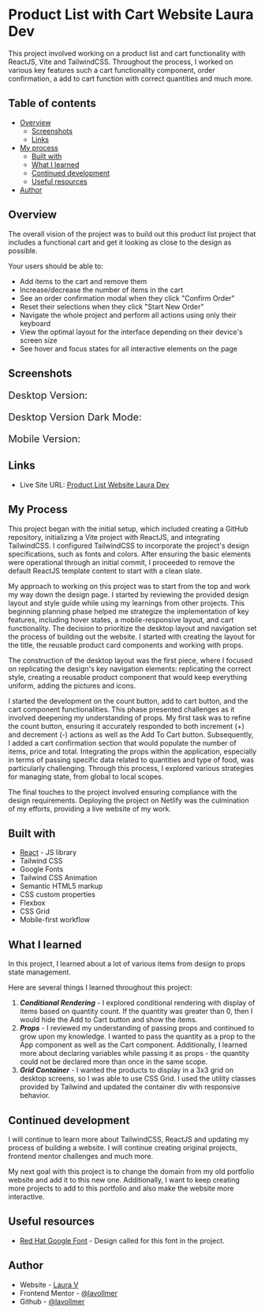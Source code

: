 # Product List with Cart Website Laura Dev

This project involved working on a product list and cart functionality with ReactJS, Vite and TailwindCSS. Throughout the process, I worked on various key features such a cart functionality component, order confirmation, a add to cart function with correct quantities and much more.

## Table of contents

- [Overview](#overview)
  - [Screenshots](#screenshots)
  - [Links](#links)
- [My process](#my-process)
  - [Built with](#built-with)
  - [What I learned](#what-i-learned)
  - [Continued development](#continued-development)
  - [Useful resources](#useful-resources)
- [Author](#author)

## Overview

The overall vision of the project was to build out this product list project that includes a functional cart and get it looking as close to the design as possible.

Your users should be able to:
- Add items to the cart and remove them
- Increase/decrease the number of items in the cart
- See an order confirmation modal when they click "Confirm Order"
- Reset their selections when they click "Start New Order"
- Navigate the whole project and perform all actions using only their keyboard
- View the optimal layout for the interface depending on their device's screen size
- See hover and focus states for all interactive elements on the page

## Screenshots

<p style="font-size:20px;">Desktop Version:</p>


<p style="font-size:20px;">Desktop Version Dark Mode:</p>


<p style="font-size:20px;">Mobile Version:</p>


## Links

- Live Site URL: [Product List Website Laura Dev]()

## My Process

This project began with the initial setup, which included creating a GitHub repository, initializing a Vite project with ReactJS, and integrating TailwindCSS. I configured TailwindCSS to incorporate the project's design specifications, such as fonts and colors. After ensuring the basic elements were operational through an initial commit, I proceeded to remove the default ReactJS template content to start with a clean slate. 

My approach to working on this project was to start from the top and work my way down the design page. I started by reviewing the provided design layout and style guide while using my learnings from other projects. This beginning planning phase helped me strategize the implementation of key features, including hover states, a mobile-responsive layout, and cart functionality. The decision to prioritize the desktop layout and navigation set the process of building out the website. I started with creating the layout for the title, the reusable product card components and working with props.

The construction of the desktop layout was the first piece, where I focused on replicating the design's key navigation elements: replicating the correct style, creating a reusable product component that would keep everything uniform, adding the pictures and icons. 

I started the development on the count button, add to cart button, and the cart component functionalities. This phase presented challenges as it involved deepening my understanding of props. My first task was to refine the count button, ensuring it accurately responded to both increment (+) and decrement (-) actions as well as the Add To Cart button. Subsequently, I added a cart confirmation section that would populate the number of items, price and total. Integrating the props within the application, especially in terms of passing specific data related to quantities and type of food, was particularly challenging. Through this process, I explored various strategies for managing state, from global to local scopes.

The final touches to the project involved ensuring compliance with the design requirements.  Deploying the project on Netlify was the culmination of my efforts, providing a live website of my work.

## Built with

- [React](https://reactjs.org/) - JS library
- Tailwind CSS
- Google Fonts
- Tailwind CSS Animation
- Semantic HTML5 markup
- CSS custom properties
- Flexbox
- CSS Grid
- Mobile-first workflow

## What I learned

In this project, I learned about a lot of various items from design to props state management.

Here are several things I learned throughout this project:

1. **_Conditional Rendering_** - I explored conditional rendering with display of items based on quantity count. If the quantity was greater than 0, then I would hide the Add to Cart button and show the items.
2. **_Props_** - I reviewed my understanding of passing props and continued to grow upon my knowledge. I wanted to pass the quantity as a prop to the App component as well as the Cart component. Additionally, I learned more about declaring variables while passing it as props - the quantity could not be declared more than once in the same scope.
3. **_Grid Container_** - I wanted the products to display in a 3x3 grid on desktop screens, so I was able to use CSS Grid. I used the utility classes provided by Tailwind and updated the container div with responsive behavior.


## Continued development

I will continue to learn more about TailwindCSS, ReactJS and updating my process of building a website. I will continue creating original projects, frontend mentor challenges and much more.

My next goal with this project is to change the domain from my old portfolio website and add it to this new one. Additionally, I want to keep creating more projects to add to this portfolio and also make the website more interactive.

## Useful resources

- [Red Hat Google Font](https://fonts.google.com/specimen/Red+Hat+Text) - Design called for this font in the project.


## Author

- Website - [Laura V](www.lauradeveloper.com)
- Frontend Mentor - [@lavollmer](https://www.frontendmentor.io/profile/lavollmer)
- Github - [@lavollmer](https://github.com/lavollmer)
